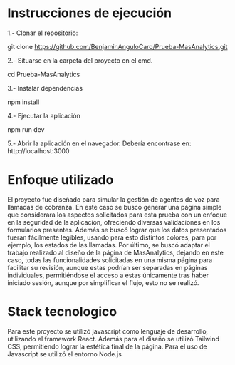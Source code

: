 # Instrucciones de ejecución

1.- Clonar el repositorio:

git clone https://github.com/BenjaminAnguloCaro/Prueba-MasAnalytics.git

2.- Situarse en la carpeta del proyecto en el cmd.

cd Prueba-MasAnalytics

3.- Instalar dependencias

npm install

4.- Ejecutar la aplicación

npm run dev

5.- Abrir la aplicación en el navegador. Debería encontrase en: http://localhost:3000

# Enfoque utilizado

El proyecto fue diseñado para simular la gestión de agentes de voz para llamadas de cobranza. En este caso se buscó generar una página simple que considerara los aspectos solicitados para esta prueba con un enfoque en la seguridad de la aplicación, ofreciendo diversas validaciones en los formularios presentes. Además se buscó lograr que los datos presentados fueran fácilmente legibles, usando para esto distintos colores, para por ejemplo, los estados de las llamadas. Por último, se buscó adaptar el trabajo realizado al diseño de la página de MasAnalytics, dejando en este caso, todas las funcionalidades solicitadas en una misma página para facilitar su revisión, aunque estas podrían ser separadas en páginas individuales, permitiéndose el acceso a estas únicamente tras haber iniciado sesión, aunque por simplificar el flujo, esto no se realizó.

# Stack tecnologico

Para este proyecto se utilizó javascript como lenguaje de desarrollo, utilizando el framework React. Además para el diseño se utilizó Tailwind CSS, permitiendo lograr la estética final de la página. Para el uso de Javascript se utilizó el entorno Node.js

